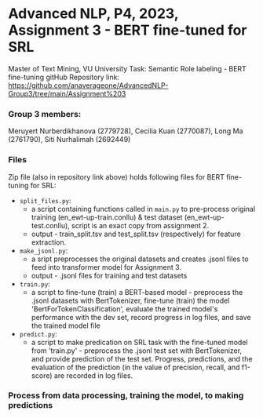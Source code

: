 # Advanced NLP, P4, 2023, Assignment 3 - BERT fine-tuned for SRL
Master of Text Mining, VU University
Task: Semantic Role labeling - BERT fine-tuning
gitHub Repository link: https://github.com/anaverageone/AdvancedNLP-Group3/tree/main/Assignment%203

### Group 3 members:
Meruyert Nurberdikhanova (2779728),
Cecilia Kuan (2770087),
Long Ma (2761790),
Siti Nurhalimah (2692449)

### Files
Zip file (also in repository link above) holds following files for BERT fine-tuning for SRL:
- ```split_files.py```: 
    - a script containing functions called in ```main.py``` to pre-process original training (en_ewt-up-train.conllu) & test dataset (en_ewt-up-test.conllu), script is an exact copy from assignment 2.
    - output - train_split.tsv and test_split.tsv (respectively) for feature extraction.  
- ```make_jsonl.py```: 
    - a sript preprocesses the original datasets and creates .jsonl files to feed into transformer model for Assignment 3.
    - output - .jsonl files for training and test datasets
- ```train.py```:
    - a script to fine-tune (train) a BERT-based model - preprocess the .jsonl datasets with BertTokenizer, fine-tune (train) the model 'BertForTokenClassification', evaluate the trained model's performance with the dev set, record progress in log files, and save the trained model file
- ```predict.py```:
    - a script to make predication on SRL task with the fine-tuned model from 'train.py' - preprocess the .jsonl test set with BertTokenizer, and provide prediction of the test set. Progress, predictions, and the evaluation of the prediction (in the value of precision, recall, and f1-score) are recorded in log files.

### Process from data processing, training the model, to making predictions



